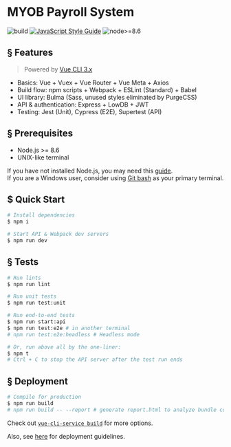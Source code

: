 # MYOB Payroll System

![build](https://img.shields.io/badge/build-passing-brightgreen.svg)
[![JavaScript Style Guide](https://img.shields.io/badge/code_style-standard-brightgreen.svg)](https://standardjs.com)
![node>=8.6](https://img.shields.io/badge/node-%3E%3D%208.6-brightgreen.svg)

## § Features
> Powered by [Vue CLI 3.x](https://github.com/vuejs/vue-cli)

* Basics: Vue + Vuex + Vue Router + Vue Meta + Axios
* Build flow: npm scripts + Webpack + ESLint (Standard) + Babel
* UI library: Bulma (Sass, unused styles eliminated by PurgeCSS)
* API & authentication: Express + LowDB + JWT
* Testing: Jest (Unit), Cypress (E2E), Supertest (API)

## § Prerequisites

* Node.js >= 8.6
* UNIX-like terminal

If you have not installed Node.js, you may need this [guide](https://docs.npmjs.com/downloading-and-installing-node-js-and-npm).  
If you are a Windows user, consider using [Git bash](https://gitforwindows.org) as your primary terminal.

## $ Quick Start

```sh
# Install dependencies
$ npm i

# Start API & Webpack dev servers
$ npm run dev
```

## § Tests

```sh
# Run lints
$ npm run lint

# Run unit tests
$ npm run test:unit

# Run end-to-end tests
$ npm run start:api
$ npm run test:e2e # in another terminal
# npm run test:e2e:headless # Headless mode

# Or, run above all by the one-liner:
$ npm t
# Ctrl + C to stop the API server after the test run ends
```

## § Deployment

```sh
# Compile for production
$ npm run build
# npm run build -- --report # generate report.html to analyze bundle content
```

Check out [`vue-cli-service build`](https://cli.vuejs.org/guide/cli-service.html#vue-cli-service-build) for more options.

Also, see [here](https://cli.vuejs.org/guide/deployment.html) for deployment guidelines.
